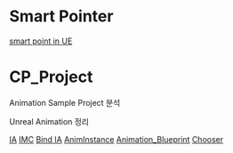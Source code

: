 # Smart Pointer

[smart point in UE](/Unreal/Feature/Smart_Pointor.md)

# CP_Project

Animation Sample Project 분석

Unreal Animation 정리

[IA](/Unreal/Animation/1_Input_Action.md)
[IMC](/Unreal/Animation/2_Input_Mapping_Context.md)
[Bind IA](/Unreal/Animation/3_Character(Bind_Input_Action).md)
[AnimInstance](/Unreal/Animation/4_AnimInstance.md)
[Animation_Blueprint](/Unreal/Animation/5_Animation_Blueprint.md)
[Chooser](/Unreal/Animation/6_Chooser)

